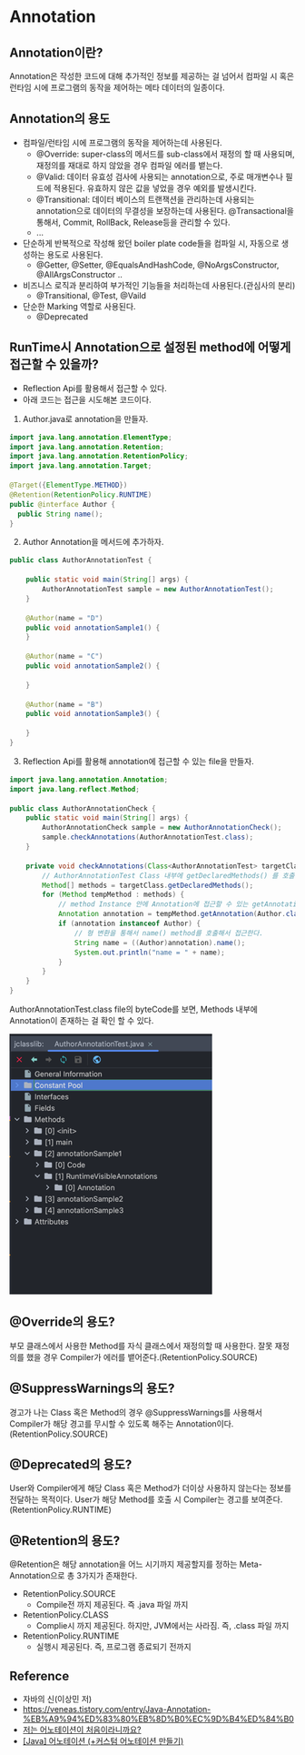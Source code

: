 # Annotation

## Annotation이란?
Annotation은 작성한 코드에 대해 추가적인 정보를 제공하는 걸 넘어서 컴파일 시 혹은 런타임 시에 프로그램의 동작을 제어하는 메타 데이터의 일종이다.

## Annotation의 용도
* 컴파일/런타임 시에 프로그램의 동작을 제어하는데 사용된다.
  * @Override: super-class의 메서드를 sub-class에서 재정의 할 때 사용되며, 재정의를 재대로 하지 않았을 경우 컴파일 에러를 뱉는다.
  * @Valid: 데이터 유효성 검사에 사용되는 annotation으로, 주로 매개변수나 필드에 적용된다. 유효하지 않은 값을 넣었을 경우 예외를 발생시킨다.
  * @Transitional: 데이터 베이스의 트랜잭션을 관리하는데 사용되는 annotation으로 데이터의 무결성을 보장하는데 사용된다. @Transactional을 통해서, Commit, RollBack, Release등을 관리할 수 있다. 
  * ...
* 단순하게 반복적으로 작성해 왔던 boiler plate code들을 컴파일 시, 자동으로 생성하는 용도로 사용된다.
  * @Getter, @Setter, @EqualsAndHashCode, @NoArgsConstructor, @AllArgsConstructor ..
* 비즈니스 로직과 분리하여 부가적인 기능들을 처리하는데 사용된다.(관심사의 분리)
  * @Transitional, @Test, @Vaild
* 단순한 Marking 역할로 사용된다.
  * @Deprecated

  
## RunTime시 Annotation으로 설정된 method에 어떻게 접근할 수 있을까?
* Reflection Api를 활용해서 접근할 수 있다.
* 아래 코드는 접근을 시도해본 코드이다.

1. Author.java로 annotation을 만들자.

```java
import java.lang.annotation.ElementType;
import java.lang.annotation.Retention;
import java.lang.annotation.RetentionPolicy;
import java.lang.annotation.Target;

@Target({ElementType.METHOD})
@Retention(RetentionPolicy.RUNTIME)
public @interface Author {
  public String name();
}
```

2. Author Annotation을 메서드에 추가하자.

```java
public class AuthorAnnotationTest {
	
	public static void main(String[] args) {
		AuthorAnnotationTest sample = new AuthorAnnotationTest();
	}
	
	@Author(name = "D")
	public void annotationSample1() {
	}
	
	@Author(name = "C")
	public void annotationSample2() {
	
	}
	
	@Author(name = "B")
	public void annotationSample3() {
	
	}
}
```

3. Reflection Api를 활용해 annotation에 접근할 수 있는 file을 만들자.

```java
import java.lang.annotation.Annotation;
import java.lang.reflect.Method;

public class AuthorAnnotationCheck {
	public static void main(String[] args) {
		AuthorAnnotationCheck sample = new AuthorAnnotationCheck();
		sample.checkAnnotations(AuthorAnnotationTest.class);
	}
	
	private void checkAnnotations(Class<AuthorAnnotationTest> targetClass) {
        // AuthorAnnotationTest Class 내부에 getDeclaredMethods() 를 호출하면 관련 method들의 정보를 확인할 수 있다.
		Method[] methods = targetClass.getDeclaredMethods();
		for (Method tempMethod : methods) {
			// method Instance 안에 Annotation에 접근할 수 있는 getAnnotation() method를 호출해서 가져온다.
            Annotation annotation = tempMethod.getAnnotation(Author.class);
			if (annotation instanceof Author) {
				// 형 변환을 통해서 name() method를 호출해서 접근한다.
				String name = ((Author)annotation).name();
				System.out.println("name = " + name);
			}
		}
	}
}

```

AuthorAnnotationTest.class file의 byteCode를 보면, Methods 내부에 Annotation이 존재하는 걸 확인 할 수 있다.

![byte_code.png](byte_code.png)


## @Override의 용도?
부모 클래스에서 사용한 Method를 자식 클래스에서 재정의할 때 사용한다. 잘못 재정의를 했을 경우 Compiler가 에러를 뱉어준다.(RetentionPolicy.SOURCE)

## @SuppressWarnings의 용도?
경고가 나는 Class 혹은 Method의 경우 @SuppressWarnings를 사용해서 Compiler가 해당 경고를 무시할 수 있도록 해주는 Annotation이다.(RetentionPolicy.SOURCE)

## @Deprecated의 용도?
User와 Compiler에게 해당 Class 혹은 Method가 더이상 사용하지 않는다는 정보를 전달하는 목적이다.
User가 해당 Method를 호출 시 Compiler는 경고를 보여준다.(RetentionPolicy.RUNTIME)


## @Retention의 용도?
@Retention은 해당 annotation을 어느 시기까지 제공할지를 정하는 Meta-Annotation으로 총 3가지가 존재한다.
* RetentionPolicy.SOURCE
  * Compile전 까지 제공된다. 즉 .java 파일 까지
* RetentionPolicy.CLASS 
  * Complie시 까지 제공된다. 하지만, JVM에서는 사라짐. 즉, .class 파일 까지
* RetentionPolicy.RUNTIME
  * 실행시 제공된다. 즉, 프로그램 종료되기 전까지


## Reference
* 자바의 신(이상민 저)
* https://veneas.tistory.com/entry/Java-Annotation-%EB%A9%94%ED%83%80%EB%8D%B0%EC%9D%B4%ED%84%B0
* [저는 어노테이션이 처음이라니까요?](https://joel-dev.site/83)
* [[Java] 어노테이션 (+커스텀 어노테이션 만들기)](https://velog.io/@potato_song/Java-%EC%96%B4%EB%85%B8%ED%85%8C%EC%9D%B4%EC%85%98-%EC%BB%A4%EC%8A%A4%ED%85%80-%EC%96%B4%EB%85%B8%ED%85%8C%EC%9D%B4%EC%85%98-%EB%A7%8C%EB%93%A4%EA%B8%B0)